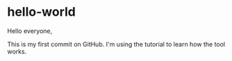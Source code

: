 # hello-world

Hello everyone,

This is my first commit on GitHub. I'm using the tutorial to learn how the tool works.
